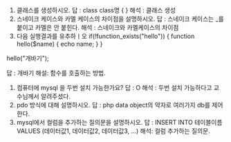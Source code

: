 1. 클래스를 생성하시오.
답 : class class명 { }
해석 : 클래스 생성
2. 스네이크 케이스와 카멜 케이스의 차이점을 설명하시오.
답 : 스네이크 케이스는 _를 붙이고 카멜은 안 붙힌다.
해석 : 스네이크와 카멜케이스의 차이점
3. 다음 실행결과를 유추하ㅣ오
if(!function_exists("hello")) {
    function hello($name) {
        echo name;
    }
}

hello("개바기");

답 : 개바기
해설: 함수를 호출하는 방법.


1. 컴퓨터에 mysql 을 두번 설치 가능한가요? 
답 : O
해석 : 두번 설치 가능하다고 교수님께서 알려주셨다.
2. pdo 방식에 대해 설명하시오.
답 : php data object의 약자로 여러가지 db를 제어한다.
3. mysql에서 컬럼을 추가하는 질의문을 설명하시오.
답 : INSERT INTO 테이블이름
   VALUES (데이터값1, 데이터값2, 데이터값3, ...)
해석: 컬럼 추가하는 질의문.